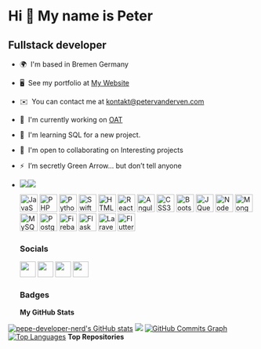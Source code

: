 Hi 👋 My name is Peter
======================

Fullstack developer
-------------------

*   🌍  I'm based in Bremen Germany
*   🖥️  See my portfolio at [My Website](http://petervanderven.com)
*   ✉️  You can contact me at [kontakt@petervanderven.com](mailto:kontakt@petervanderven.com)
*   🚀  I'm currently working on [OAT](http://oat.petervanderven.com)
*   🧠  I'm learning SQL for a new project.
*   🤝  I'm open to collaborating on Interesting projects
*   ⚡  I’m secretly Green Arrow... but don’t tell anyone
*   <a href="https://www.twitter.com/petervanderven_" target="_blank" rel="noreferrer"><img
                  src="https://img.shields.io/twitter/follow/petervanderven_?logo=twitter&style=for-the-badge&color=0891b2&labelColor=1c1917"
                /></a><a href="https://www.github.com/pepe-developer-nerd" target="_blank" rel="noreferrer"><img
                  src="https://img.shields.io/github/followers/pepe-developer-nerd?logo=github&style=for-the-badge&color=0891b2&labelColor=1c1917" /></a>
                  <p align="left">
                                <a href="https://developer.mozilla.org/en-US/docs/Web/JavaScript" target="_blank" rel="noreferrer"><img                             src="https://raw.githubusercontent.com/danielcranney/readme-generator/main/public/icons/skills/javascript-colored.svg" width="36" height="36"               alt="JavaScript" /></a>
                                <a href="https://www.php.net/" target="_blank" rel="noreferrer"><img src="https://raw.githubusercontent.com/danielcranney                                   /readme-generator/main/public/icons/skills/php-colored.svg" width="36" height="36" alt="PHP" /></a>
                                <a href="https://www.python.org/" target="_blank" rel="noreferrer"><img src="https://raw.githubusercontent.com/danielcranney/readme-generator/main/public/icons/skills/python-colored.svg" width="36" height="36" alt="Python" /></a>
                                <a href="https://developer.apple.com/swift/" target="_blank" rel="noreferrer"><img src="https://raw.githubusercontent.com/danielcranney/readme-generator/main/public/icons/skills/swift-colored.svg" width="36" height="36" alt="Swift" /></a>
                                <a href="https://developer.mozilla.org/en-US/docs/Glossary/HTML5" target="_blank" rel="noreferrer"><img src="https://raw.githubusercontent.com/danielcranney/readme-generator/main/public/icons/skills/html5-colored.svg" width="36" height="36" alt="HTML5" /></a>
                                <a href="https://reactjs.org/" target="_blank" rel="noreferrer"><img src="https://raw.githubusercontent.com/danielcranney/readme-generator/main/public/icons/skills/react-colored.svg" width="36" height="36" alt="React" /></a>
                                <a href="https://angular.io/" target="_blank" rel="noreferrer"><img src="https://raw.githubusercontent.com/danielcranney/readme-generator/main/public/icons/skills/angularjs-colored.svg" width="36" height="36" alt="Angular" /></a>
                                <a href="https://www.w3.org/TR/CSS/#css" target="_blank" rel="noreferrer"><img src="https://raw.githubusercontent.com/danielcranney/readme-generator/main/public/icons/skills/css3-colored.svg" width="36" height="36" alt="CSS3" /></a>
                                <a href="https://getbootstrap.com/" target="_blank" rel="noreferrer"><img src="https://raw.githubusercontent.com/danielcranney/readme-generator/main/public/icons/skills/bootstrap-colored.svg" width="36" height="36" alt="Bootstrap" /></a>
                                <a href="https://jquery.com/" target="_blank" rel="noreferrer"><img src="https://raw.githubusercontent.com/danielcranney/readme-generator/main/public/icons/skills/jquery-colored.svg" width="36" height="36" alt="JQuery" /></a>
                                <a href="https://nodejs.org/en/" target="_blank" rel="noreferrer"><img src="https://raw.githubusercontent.com/danielcranney/readme-generator/main/public/icons/skills/nodejs-colored.svg" width="36" height="36" alt="NodeJS" /></a>
                                <a href="https://www.mongodb.com/" target="_blank" rel="noreferrer"><img src="https://raw.githubusercontent.com/danielcranney/readme-generator/main/public/icons/skills/mongodb-colored.svg" width="36" height="36" alt="MongoDB" /></a>
                                <a href="https://www.mysql.com/" target="_blank" rel="noreferrer"><img src="https://raw.githubusercontent.com/danielcranney/readme-generator/main/public/icons/skills/mysql-colored.svg" width="36" height="36" alt="MySQL" /></a>
                                <a href="https://www.postgresql.org/" target="_blank" rel="noreferrer"><img src="https://raw.githubusercontent.com/danielcranney/readme-generator/main/public/icons/skills/postgresql-colored.svg" width="36" height="36" alt="PostgreSQL" /></a>
                                <a href="https://firebase.google.com/" target="_blank" rel="noreferrer"><img src="https://raw.githubusercontent.com/danielcranney/readme-generator/main/public/icons/skills/firebase-colored.svg" width="36" height="36" alt="Firebase" /></a>
                                <a href="https://flask.palletsprojects.com/en/2.0.x/" target="_blank" rel="noreferrer"><img src="https://raw.githubusercontent.com/danielcranney/readme-generator/main/public/icons/skills/flask-colored-dark.svg" width="36" height="36" alt="Flask" /></a>
                                <a href="https://laravel.com/" target="_blank" rel="noreferrer"><img src="https://raw.githubusercontent.com/danielcranney/readme-generator/main/public/icons/skills/laravel-colored.svg" width="36" height="36" alt="Laravel" /></a>
                                <a href="https://flutter.dev/" target="_blank" rel="noreferrer"><img src="https://raw.githubusercontent.com/danielcranney/readme-generator/main/public/icons/skills/flutter-colored.svg" width="36" height="36" alt="Flutter" /></a>
                    </p>
     ### Socials
    <p align="left"> <a href="https://www.facebook.com/peter.vandervenofficial" target="_blank" rel="noreferrer"><img src="https://raw.githubusercontent.com/danielcranney/readme-generator/main/public/icons/socials/facebook.svg" width="32" height="32" /></a> <a href="https://www.github.com/pepe-developer-nerd" target="_blank" rel="noreferrer"><img src="https://raw.githubusercontent.com/danielcranney/readme-generator/main/public/icons/socials/github-dark.svg" width="32" height="32" /></a> <a href="http://www.instagram.com/petervanderven_official" target="_blank" rel="noreferrer"><img src="https://raw.githubusercontent.com/danielcranney/readme-generator/main/public/icons/socials/instagram.svg" width="32" height="32" /></a> <a href="https://www.twitter.com/petervanderven_" target="_blank" rel="noreferrer"><img src="https://raw.githubusercontent.com/danielcranney/readme-generator/main/public/icons/socials/twitter.svg" width="32" height="32" /></a></p>
    
    ### Badges

    <b>My GitHub Stats</b>

<a href="http://www.github.com/pepe-developer-nerd"><img src="https://github-readme-stats.vercel.app/api?username=pepe-developer-nerd&show_icons=true&hide=&count_private=true&title_color=64748b&text_color=444e59&icon_color=0891b2&bg_color=1c1917&hide_border=true&show_icons=true" alt="pepe-developer-nerd's GitHub stats" /></a>
<a href="http://www.github.com/pepe-developer-nerd"><img src="https://github-readme-streak-stats.herokuapp.com/?user=pepe-developer-nerd&stroke=444e59&background=1c1917&ring=64748b&fire=64748b&currStreakNum=444e59&currStreakLabel=64748b&sideNums=444e59&sideLabels=444e59&dates=444e59&hide_border=true" /></a>
<a href="http://www.github.com/pepe-developer-nerd"><img src="https://activity-graph.herokuapp.com/graph?username=pepe-developer-nerd&bg_color=1c1917&color=444e59&line=0891b2&point=444e59&area_color=1c1917&area=true&hide_border=true&custom_title=GitHub%20Commits%20Graph" alt="GitHub Commits Graph" /></a>
<a href="https://github.com/pepe-developer-nerd" align="left"><img src="https://github-readme-stats.vercel.app/api/top-langs/?username=pepe-developer-nerd&langs_count=10&title_color=64748b&text_color=444e59&icon_color=0891b2&bg_color=1c1917&hide_border=true&locale=en&custom_title=Top%20%Languages" alt="Top Languages" /></a>
<b>Top Repositories</b>

<div width="100%" align="center"></div><br /><br /><br /><br /><br /><br /><br />
